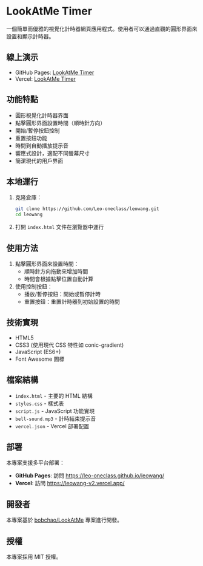 # LookAtMe Timer

一個簡單而優雅的視覺化計時器網頁應用程式。使用者可以通過直觀的圓形界面來設置和顯示計時器。

## 線上演示

- GitHub Pages: [LookAtMe Timer](https://leo-oneclass.github.io/leowang/)
- Vercel: [LookAtMe Timer](https://leowang-v2.vercel.app/)

## 功能特點

- 圓形視覺化計時器界面
- 點擊圓形界面設置時間（順時針方向）
- 開始/暫停按鈕控制
- 重置按鈕功能
- 時間到自動播放提示音
- 響應式設計，適配不同螢幕尺寸
- 簡潔現代的用戶界面

## 本地運行

1. 克隆倉庫：
   ```bash
   git clone https://github.com/Leo-oneclass/leowang.git
   cd leowang
   ```

2. 打開 `index.html` 文件在瀏覽器中運行

## 使用方法

1. 點擊圓形界面來設置時間：
   - 順時針方向拖動來增加時間
   - 時間會根據點擊位置自動計算
2. 使用控制按鈕：
   - 播放/暫停按鈕：開始或暫停計時
   - 重置按鈕：重置計時器到初始設置的時間

## 技術實現

- HTML5
- CSS3 (使用現代 CSS 特性如 conic-gradient)
- JavaScript (ES6+)
- Font Awesome 圖標

## 檔案結構

- `index.html` - 主要的 HTML 結構
- `styles.css` - 樣式表
- `script.js` - JavaScript 功能實現
- `bell-sound.mp3` - 計時結束提示音
- `vercel.json` - Vercel 部署配置

## 部署

本專案支援多平台部署：

- **GitHub Pages**: 訪問 https://leo-oneclass.github.io/leowang/
- **Vercel**: 訪問 https://leowang-v2.vercel.app/

## 開發者

本專案基於 [bobchao/LookAtMe](https://github.com/bobchao/LookAtMe) 專案進行開發。

## 授權

本專案採用 MIT 授權。 